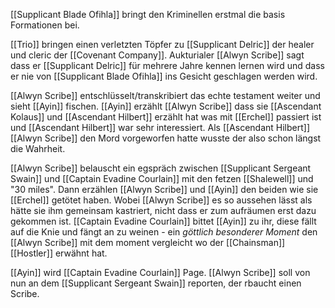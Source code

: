 [[Supplicant Blade Ofihla]] bringt den Kriminellen erstmal die basis Formationen bei.

[[Trio]] bringen einen  verletzten Töpfer zu [[Supplicant Delric]] der healer und cleric der [[Covenant Company]]. Aukturialer [[Alwyn Scribe]] sagt dass er [[Supplicant Delric]] für mehrere Jahre kennen lernen wird und dass er nie von [[Supplicant Blade Ofihla]] ins Gesicht geschlagen werden wird.

[[Alwyn Scribe]] entschlüsselt/transkribiert das echte testament weiter und sieht [[Ayin]] fischen. [[Ayin]] erzählt [[Alwyn Scribe]] dass sie [[Ascendant Kolaus]] und [[Ascendant Hilbert]] erzählt hat was mit [[Erchel]] passiert ist und [[Ascendant Hilbert]] war sehr interessiert. Als [[Ascendant Hilbert]] [[Alwyn Scribe]] den Mord vorgeworfen hatte wusste der also schon längst die Wahrheit.

[[Alwyn Scribe]] belauscht ein egspräch zwischen [[Supplicant Sergeant Swain]] und [[Captain Evadine Courlain]] mit den fetzen [[Shalewell]] und "30 miles". Dann erzählen [[Alwyn Scribe]] und [[Ayin]] den beiden wie sie [[Erchel]] getötet haben. Wobei [[Alwyn Scribe]] es so aussehen lässt als hätte sie ihm gemeinsam kastriert, nicht dass er zum aufräumen erst dazu gekommen ist. [[Captain Evadine Courlain]] bittet [[Ayin]] zu ihr, diese fällt auf die Knie und fängt an zu weinen - ein _göttlich besonderer Moment_ den [[Alwyn Scribe]] mit dem moment vergleicht wo der [[Chainsman]] [[Hostler]] erwähnt hat.

[[Ayin]] wird [[Captain Evadine Courlain]] Page. [[Alwyn Scribe]] soll von nun an dem [[Supplicant Sergeant Swain]] reporten, der rbaucht einen Scribe.